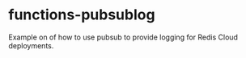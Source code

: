 # functions-pubsublog
Example on of how to use pubsub to provide logging for Redis Cloud deployments.
